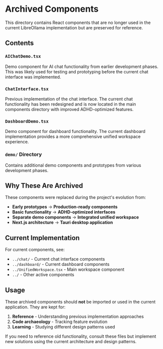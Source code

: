 # Archived Components

This directory contains React components that are no longer used in the current LibreOllama implementation but are preserved for reference.

## Contents

### `AIChatDemo.tsx`
Demo component for AI chat functionality from earlier development phases. This was likely used for testing and prototyping before the current chat interface was implemented.

### `ChatInterface.tsx`
Previous implementation of the chat interface. The current chat functionality has been redesigned and is now located in the main components directory with improved ADHD-optimized features.

### `DashboardDemo.tsx`
Demo component for dashboard functionality. The current dashboard implementation provides a more comprehensive unified workspace experience.

### `demo/` Directory
Contains additional demo components and prototypes from various development phases.

## Why These Are Archived

These components were replaced during the project's evolution from:
- **Early prototypes** → **Production-ready components**
- **Basic functionality** → **ADHD-optimized interfaces**
- **Separate demo components** → **Integrated unified workspace**
- **Next.js architecture** → **Tauri desktop application**

## Current Implementation

For current components, see:
- `../chat/` - Current chat interface components
- `../dashboard/` - Current dashboard components  
- `../UnifiedWorkspace.tsx` - Main workspace component
- `../` - Other active components

## Usage

These archived components should **not** be imported or used in the current application. They are kept for:
1. **Reference** - Understanding previous implementation approaches
2. **Code archaeology** - Tracking feature evolution
3. **Learning** - Studying different design patterns used

If you need to reference old functionality, consult these files but implement new solutions using the current architecture and design patterns.